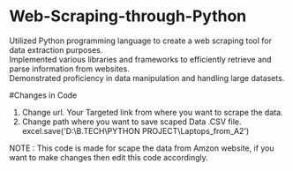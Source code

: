 # Web-Scraping-through-Python
Utilized Python programming language to create a web scraping tool for data extraction  purposes.  
Implemented various libraries and frameworks to efficiently retrieve and parse  information from websites.   
Demonstrated proficiency in data manipulation and handling large datasets.

#Changes in Code
1) Change url.
   Your Targeted link from where you want to scrape the data.
2) Change path where you want to save scaped Data .CSV file.
   excel.save('D:\B.TECH\PYTHON PROJECT\Laptops_from_A2')

NOTE : This code is made for scape the data from Amzon website, if you want to make changes then edit this code accordingly.
